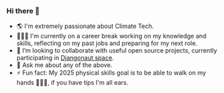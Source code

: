 ### Hi there 👋

- 🌎 I'm extremely passionate about Climate Tech.
- 👩🏻‍🔬 I'm currently on a career break working on my knowledge and skills, reflecting on my past jobs and preparing for my next role.
- 👯 I’m looking to collaborate with useful open source projects, currently participating in [Djangonaut space](https://djangonaut.space/). 
- 💬 Ask me about any of the above.
- ⚡ Fun fact: My 2025 physical skills goal is to be able to walk on my hands 🤸🏻‍♀️, if you have tips I'm all ears.
